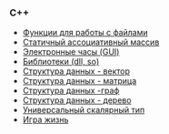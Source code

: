<h3>C++</h3>
<ul>
<li><a href="https://github.com/splincode/codework/tree/master/cpp/fso">Функции для работы с файлами</a></li>
<li><a href="https://github.com/splincode/codework/tree/master/cpp/associative">Статичный ассоциативный массив</a></li>
<li><a href="https://github.com/splincode/codework/tree/master/cpp/gui">Электронные часы (GUI)</a></li>
<li><a href="https://github.com/splincode/codework/tree/master/cpp/dll">Библиотеки (dll, so)</a></li>
<li><a href="https://github.com/splincode/codework/tree/master/cpp/vector">Структура данных - вектор</a></li>
<li><a href="https://github.com/splincode/codework/tree/master/cpp/matrix">Структура данных - матрица</a></li>
<li><a href="https://github.com/splincode/codework/tree/master/cpp/graph">Структура данных -граф</a></li>
<li><a href="https://github.com/splincode/codework/tree/master/cpp/tree">Структура данных - дерево</a></li>
<li><a href="https://github.com/splincode/codework/tree/master/cpp/var">Универсальный скалярный тип</a></li>
<li><a href="https://github.com/splincode/codework/tree/master/cpp/gamelife">Игра жизнь</a></li>
</ul>